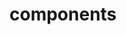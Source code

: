<!-- Space: Projects -->
<!-- Parent: ZshDocker -->
<!-- Title: Components ZshDocker -->

<!-- Label: ZshDocker -->
<!-- Label: Project -->
<!-- Label: Components -->
<!-- Include: disclaimer.md -->
<!-- Include: ac:toc -->

# components
